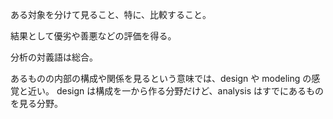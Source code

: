 ある対象を分けて見ること、特に、比較すること。

結果として優劣や善悪などの評価を得る。

分析の対義語は総合。

あるものの内部の構成や関係を見るという意味では、design や modeling の感覚と近い。
design は構成を一から作る分野だけど、analysis はすでにあるものを見る分野。
